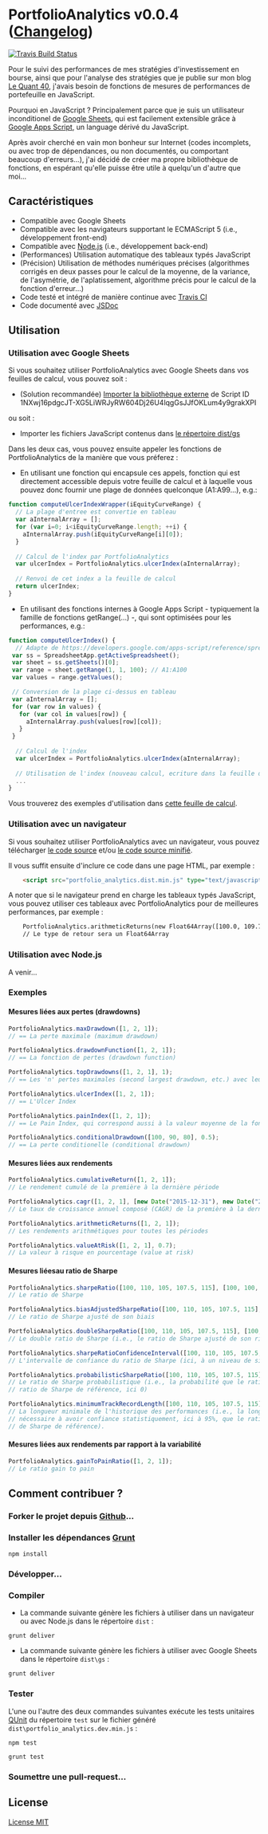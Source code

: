 # PortfolioAnalytics v0.0.4 ([Changelog](changelog.md))

[![Travis Build Status](https://travis-ci.org/lequant40/portfolio_analytics_js.svg?style=flat)](https://travis-ci.org/lequant40/portfolio_analytics_js)

Pour le suivi des performances de mes stratégies d'investissement en bourse, ainsi que pour l'analyse des stratégies que je publie sur mon blog [Le Quant 40](http://www.lequant40.com/), j'avais besoin de fonctions de mesures de performances de portefeuille en JavaScript.

Pourquoi en JavaScript ? Principalement parce que je suis un utilisateur inconditionel de [Google Sheets](https://www.google.fr/intl/fr/sheets/about/), qui est facilement extensible grâce à [Google Apps Script](https://developers.google.com/apps-script/), un language dérivé du JavaScript. 

Après avoir cherché en vain mon bonheur sur Internet (codes incomplets, ou avec trop de dépendances, ou non documentés, ou comportant beaucoup d'erreurs...), j'ai décidé de créer ma propre bibliothèque de fonctions, en espérant qu'elle puisse être utile à quelqu'un d'autre que moi...

## Caractéristiques

- Compatible avec Google Sheets
- Compatible avec les navigateurs supportant le ECMAScript 5 (i.e., développement front-end)
- Compatible avec [Node.js](https://nodejs.org/) (i.e., développement back-end)
- (Performances) Utilisation automatique des tableaux typés JavaScript
- (Précision) Utilisation de méthodes numériques précises (algorithmes corrigés en deux passes pour le calcul de la moyenne, de la variance, de l'asymétrie, de l'aplatissement, algorithme précis pour le calcul de la fonction d'erreur...)
- Code testé et intégré de manière continue avec [Travis CI](https://travis-ci.org/)
- Code documenté avec [JSDoc](http://usejsdoc.org/)

## Utilisation

### Utilisation avec Google Sheets

Si vous souhaitez utiliser PortfolioAnalytics avec Google Sheets dans vos feuilles de calcul, vous pouvez soit :

- (Solution recommandée) [Importer la bibliothèque externe](https://developers.google.com/apps-script/guide_libraries) de Script ID 1NXwj16pdgcJT-XG5LiWRJyRW604Dj26U4lqgGsJJfOKLum4y9grakXPI

ou soit :

- Importer les fichiers JavaScript contenus dans [le répertoire dist/gs](https://github.com/lequant40/portfolio_analytics_js/tree/master/dist/gs)

Dans les deux cas, vous pouvez ensuite appeler les fonctions de PortfolioAnalytics de la manière que vous préferez :

- En utilisant une fonction qui encapsule ces appels, fonction qui est directement accessible depuis votre feuille de calcul et à laquelle vous pouvez donc fournir une plage de données quelconque (A1:A99...), e.g.:

```js
function computeUlcerIndexWrapper(iEquityCurveRange) {
  // La plage d'entree est convertie en tableau
  var aInternalArray = [];
  for (var i=0; i<iEquityCurveRange.length; ++i) {
    aInternalArray.push(iEquityCurveRange[i][0]);
  }
    
  // Calcul de l'index par PortfolioAnalytics
  var ulcerIndex = PortfolioAnalytics.ulcerIndex(aInternalArray);
  
  // Renvoi de cet index a la feuille de calcul
  return ulcerIndex;
}
```

- En utilisant des fonctions internes à Google Apps Script - typiquement la famille de fonctions getRange(...) -, qui sont optimisées pour les performances, e.g.:

```js
function computeUlcerIndex() {
  // Adapte de https://developers.google.com/apps-script/reference/spreadsheet/sheet#getrangerow-column-numrows
 var ss = SpreadsheetApp.getActiveSpreadsheet();
 var sheet = ss.getSheets()[0];
 var range = sheet.getRange(1, 1, 100); // A1:A100
 var values = range.getValues();

 // Conversion de la plage ci-dessus en tableau
 var aInternalArray = [];
 for (var row in values) {
   for (var col in values[row]) {
     aInternalArray.push(values[row][col]);
   }
 }
 
  // Calcul de l'index
  var ulcerIndex = PortfolioAnalytics.ulcerIndex(aInternalArray);
  
  // Utilisation de l'index (nouveau calcul, ecriture dans la feuille de calcul...)
  ...
}
```

Vous trouverez des exemples d'utilisation dans [cette feuille de calcul](https://docs.google.com/spreadsheets/d/16FDa3mhrvo8FTD62ravszhMZEkR-gIpipK4uLRNbj-o/edit?usp=sharing).

### Utilisation avec un navigateur

Si vous souhaitez utiliser PortfolioAnalytics avec un navigateur, vous pouvez télécharger [le code source](http://raw.github.com/lequant40/portfolio_analytics_js/master/dist/portfolio_analytics.dist.js) et/ou [le code source minifié](http://raw.github.com/lequant40/portfolio_analytics_js/master/dist/portfolio_analytics.dist.min.js).

Il vous suffit ensuite d'inclure ce code dans une page HTML, par exemple :

```html
	<script src="portfolio_analytics.dist.min.js" type="text/javascript"></script>
```

A noter que si le navigateur prend en charge les tableaux typés JavaScript, vous pouvez utiliser ces tableaux avec PortfolioAnalytics pour de meilleures performances, par exemple :
```html
	PortfolioAnalytics.arithmeticReturns(new Float64Array([100.0, 109.75, 111.25]))
	// Le type de retour sera un Float64Array
```

### Utilisation avec Node.js

A venir...

### Exemples

#### Mesures liées aux pertes (drawdowns)

```js
PortfolioAnalytics.maxDrawdown([1, 2, 1]); 
// == La perte maximale (maximum drawdown)

PortfolioAnalytics.drawdownFunction([1, 2, 1]); 
// == La fonction de pertes (drawdown function)

PortfolioAnalytics.topDrawdowns([1, 2, 1], 1); 
// == Les 'n' pertes maximales (second largest drawdown, etc.) avec leurs indexes de début/fin

PortfolioAnalytics.ulcerIndex([1, 2, 1]);
// == L'Ulcer Index

PortfolioAnalytics.painIndex([1, 2, 1]);
// == Le Pain Index, qui correspond aussi à la valeur moyenne de la fonction de pertes

PortfolioAnalytics.conditionalDrawdown([100, 90, 80], 0.5);
// == La perte conditionelle (conditional drawdown)
```

#### Mesures liées aux rendements

```js
PortfolioAnalytics.cumulativeReturn([1, 2, 1]); 
// Le rendement cumulé de la première à la dernière période

PortfolioAnalytics.cagr([1, 2, 1], [new Date("2015-12-31"), new Date("2016-12-31"), new Date("2017-12-31")]); 
// Le taux de croissance annuel composé (CAGR) de la première à la dernière date

PortfolioAnalytics.arithmeticReturns([1, 2, 1]); 
// Les rendements arithmétiques pour toutes les périodes

PortfolioAnalytics.valueAtRisk([1, 2, 1], 0.7);
// La valeur à risque en pourcentage (value at risk)
```

#### Mesures liéesau ratio de Sharpe

```js
PortfolioAnalytics.sharpeRatio([100, 110, 105, 107.5, 115], [100, 100, 100, 100, 100]); 
// Le ratio de Sharpe

PortfolioAnalytics.biasAdjustedSharpeRatio([100, 110, 105, 107.5, 115], [100, 100, 100, 100, 100]); 
// Le ratio de Sharpe ajusté de son biais

PortfolioAnalytics.doubleSharpeRatio([100, 110, 105, 107.5, 115], [100, 100, 100, 100, 100]); 
// Le double ratio de Sharpe (i.e., le ratio de Sharpe ajusté de son risque d'estimation)

PortfolioAnalytics.sharpeRatioConfidenceInterval([100, 110, 105, 107.5, 115], [100, 100, 100, 100, 100], 0.05); 
// L'intervalle de confiance du ratio de Sharpe (ici, à un niveau de significativité de 5%)

PortfolioAnalytics.probabilisticSharpeRatio([100, 110, 105, 107.5, 115], [100, 100, 100, 100, 100], 0); 
// Le ratio de Sharpe probabilistique (i.e., la probabilité que le ratio de Sharpe soit plus grand qu'un
// ratio de Sharpe de référence, ici 0)

PortfolioAnalytics.minimumTrackRecordLength([100, 110, 105, 107.5, 115], [100, 100, 100, 100, 100], 0.05, 0); 
// La longueur minimale de l'historique des performances (i.e., la longueur minimale de l'historique des performances
// nécessaire à avoir confiance statistiquement, ici à 95%, que le ratio de Sharpe est plus grand qu'un ratio
// de Sharpe de référence).
```


#### Mesures liées aux rendements par rapport à la variabilité

```js
PortfolioAnalytics.gainToPainRatio([1, 2, 1]); 
// Le ratio gain to pain
```

## Comment contribuer ?

### Forker le projet depuis [Github](https://github.com/)...


### Installer les dépendances [Grunt](http://gruntjs.com/)

```
npm install
```

### Développer...

### Compiler

- La commande suivante génère les fichiers à utiliser dans un navigateur ou avec Node.js dans le répertoire `dist` :

```
grunt deliver
```

- La commande suivante génère les fichiers à utiliser avec Google Sheets dans le répertoire `dist\gs` :

```
grunt deliver
```
### Tester

L'une ou l'autre des deux commandes suivantes exécute les tests unitaires [QUnit](https://qunitjs.com/) du répertoire `test` sur le fichier généré `dist\portfolio_analytics.dev.min.js` :

```
npm test
```

```
grunt test
```

### Soumettre une pull-request...


## License

[License MIT](https://fr.wikipedia.org/wiki/Licence_MIT)

